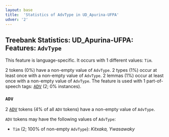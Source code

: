 ```yaml
---
layout: base
title:  'Statistics of AdvType in UD_Apurina-UFPA'
udver: '2'
---
```


## Treebank Statistics: UD_Apurina-UFPA: Features: `AdvType`

This feature is language-specific.
It occurs with 1 different values: `Tim`.

2 tokens (0%) have a non-empty value of `AdvType`.
2 types (1%) occur at least once with a non-empty value of `AdvType`.
2 lemmas (1%) occur at least once with a non-empty value of `AdvType`.
The feature is used with 1 part-of-speech tags: <tt><a href="apu_ufpa-pos-ADV.html">ADV</a></tt> (2; 0% instances).

### `ADV`

2 <tt><a href="apu_ufpa-pos-ADV.html">ADV</a></tt> tokens (4% of all `ADV` tokens) have a non-empty value of `AdvType`.

`ADV` tokens may have the following values of `AdvType`:

* `Tim` (2; 100% of non-empty `AdvType`): <em>Kitxaka, Ywasawaky</em>

